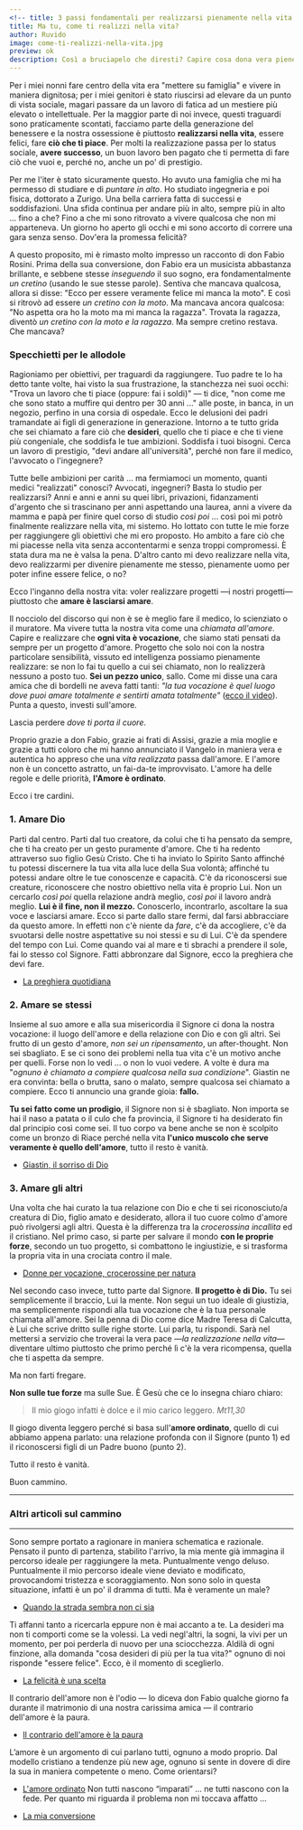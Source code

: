 ```yaml
---
<!-- title: 3 passi fondamentali per realizzarsi pienamente nella vita -->
title: Ma tu, come ti realizzi nella vita?
author: Ruvido
image: come-ti-realizzi-nella-vita.jpg
preview: ok
description: Così a bruciapelo che diresti? Capire cosa dona vera pienezza alla nostre esistenze, sembra affare davvero complesso. Infatti, seguendo i consigli comuni mi sono ritrovato a girare a vuoto per anni. Eppure, ci sono tre punti cardinali per fare centro e senza errore. Deluso dalle promesse che ti sono state fatte? Continua a leggere.
---
```


Per i miei nonni fare centro della vita era "mettere su famiglia" e vivere in maniera dignitosa; per i miei genitori è stato riuscirsi ad elevare da un punto di vista sociale, magari passare da un lavoro di fatica ad un mestiere più elevato o intellettuale. Per la maggior parte di noi invece, questi traguardi sono praticamente scontati, facciamo parte della generazione del benessere e la nostra ossessione è piuttosto **realizzarsi nella vita**, essere felici, fare **ciò che ti piace**. Per molti la realizzazione passa per lo status sociale, **avere successo**, un buon lavoro ben pagato che ti permetta di fare ciò che vuoi e, perché no, anche un po' di prestigio.

Per me l'iter è stato sicuramente questo. Ho avuto una famiglia che mi ha permesso di studiare e di *puntare in alto*. Ho studiato ingegneria e poi fisica, dottorato a Zurigo. Una bella carriera fatta di successi e soddisfazioni. Una sfida continua per andare più in alto, sempre più in alto ... fino a che? Fino a che mi sono ritrovato a vivere qualcosa che non mi apparteneva. Un giorno ho aperto gli occhi e mi sono accorto di correre una gara senza senso. Dov'era la promessa felicità? 

A questo proposito, mi è rimasto molto impresso un racconto di don Fabio Rosini. Prima della sua conversione, don Fabio era un musicista abbastanza brillante, e sebbene stesse *inseguendo* il suo sogno, era fondamentalmente *un cretino* (usando le sue stesse parole). Sentiva che mancava qualcosa, allora si disse: "Ecco per essere veramente felice mi manca la moto". E così si ritrovò ad essere *un cretino con la moto*. Ma mancava ancora qualcosa: "No aspetta ora ho la moto ma mi manca la ragazza". Trovata la ragazza, diventò *un cretino con la moto e la ragazza*. Ma sempre cretino restava. Che mancava?


### Specchietti per le allodole

Ragioniamo per obiettivi, per traguardi da raggiungere. Tuo padre te lo ha detto tante volte, hai visto la sua frustrazione, la stanchezza nei suoi occhi: "Trova un lavoro che ti piace (oppure: fai i soldi)" &mdash; ti dice, "non come me che sono stato a muffire qui dentro per 30 anni ..." alle poste, in banca, in un negozio, perfino in una corsia di ospedale. Ecco le delusioni dei padri tramandate ai figli di generazione in generazione. Intorno a te tutto grida che sei chiamato a fare ciò che **desideri**, quello che ti piace e che ti viene più congeniale, che soddisfa le tue ambizioni. Soddisfa i tuoi bisogni. Cerca un lavoro di prestigio, "devi andare all'università", perché non fare il medico, l'avvocato o l'ingegnere?

Tutte belle ambizioni per carità ... ma fermiamoci un momento, quanti medici "realizzati" conosci? Avvocati, ingegneri? Basta lo studio per realizzarsi? Anni e anni e anni su quei libri, privazioni, fidanzamenti d'argento che si trascinano per anni aspettando una laurea, anni a vivere da mamma e papà per finire quel corso di studio *così poi* ... così poi mi potrò finalmente realizzare nella vita, mi sistemo. Ho lottato con tutte le mie forze per raggiungere gli obiettivi che mi ero proposto. Ho ambito a fare ciò che mi piacesse nella vita senza accontentarmi e senza troppi compromessi. È stata dura ma ne è valsa la pena. D'altro canto mi devo realizzare nella vita, devo realizzarmi per divenire pienamente me stesso, pienamente uomo per poter infine essere felice, o no?

Ecco l'inganno della nostra vita: voler realizzare progetti &mdash;i nostri progetti&mdash; piuttosto che **amare è lasciarsi amare**.

Il nocciolo del discorso qui non è se è meglio fare il medico, lo scienziato o il muratore. Ma vivere tutta la nostra vita come una *chiamata all'amore*. Capire e realizzare che **ogni vita è vocazione**, che siamo stati pensati da sempre per un progetto d'amore. Progetto che solo noi con la nostra particolare sensibilità, vissuto ed intelligenza possiamo pienamente realizzare: se non lo fai tu quello a cui sei chiamato, non lo realizzerà nessuno a posto tuo. **Sei un pezzo unico**, sallo. Come mi disse una cara amica che di bordelli ne aveva fatti tanti: *"la tua vocazione è quel luogo dove puoi amare totalmente e sentirti amata totalmente"* ([ecco il video](http://5p2p.it/2014/11/18/la-mia-vita-e-vocazione.html)). Punta a questo, investi sull'amore.

Lascia perdere *dove ti porta il cuore*.

Proprio grazie a don Fabio, grazie ai frati di Assisi, grazie a mia moglie e grazie a tutti coloro che mi hanno annunciato il Vangelo in maniera vera e autentica ho appreso che una *vita realizzata* passa dall'amore. E l'amore non è un concetto astratto, un fai-da-te improvvisato. L'amore ha delle regole e delle priorità, **l'Amore è ordinato**.

Ecco i tre cardini.

### 1. Amare Dio

Parti dal centro. Parti dal tuo creatore, da colui che ti ha pensato da sempre, che ti ha creato per un gesto puramente d'amore. Che ti ha redento attraverso suo figlio Gesù Cristo. Che ti ha inviato lo Spirito Santo affinché tu potessi discernere la tua vita alla luce della Sua volontà; affinché tu potessi andare oltre le tue conoscenze e capacità. C'è da riconoscersi sue creature, riconoscere che nostro obiettivo nella vita è proprio Lui. Non un cercarlo *così poi* quella relazione andrà meglio, *così poi* il lavoro andrà meglio. **Lui è il fine, non il mezzo.** Conoscerlo, incontrarlo, ascoltare la sua voce e lasciarsi amare. Ecco si parte dallo stare fermi, dal farsi abbracciare da questo amore. In effetti non c'è niente da *fare*, c'è da accogliere, c'è da svuotarsi delle nostre aspettative su noi stessi e su di Lui. C'è da spendere del tempo con Lui. Come quando vai al mare e ti sbrachi a prendere il sole, fai lo stesso col Signore. Fatti abbronzare dal Signore, ecco la preghiera che devi fare.

- [La preghiera quotidiana](http://5p2p.it/2015/08/07/La-preghiera-quotidiana.html)

### 2. Amare se stessi

Insieme al suo amore e alla sua misericordia il Signore ci dona la nostra vocazione: il luogo dell'amore e della relazione con Dio e con gli altri. Sei frutto di un gesto d'amore, *non sei un ripensamento*, un after-thought. Non sei sbagliato. E se ci sono dei problemi nella tua vita c'è un motivo anche per quelli. Forse non lo vedi ... o non lo vuoi vedere. A volte è dura ma "*ognuno è chiamato a compiere qualcosa nella sua condizione*". Giastin ne era convinta: bella o brutta, sano o malato, sempre qualcosa sei chiamato a compiere. Ecco ti annuncio una grande gioia: **fallo.**

**Tu sei fatto come un prodigio**, il Signore non si è sbagliato. Non importa se hai il naso a patata o il culo che fa provincia, il Signore ti ha desiderato fin dal principio così come sei. Il tuo corpo va bene anche se non è scolpito come un bronzo di Riace perché nella vita **l'unico muscolo che serve veramente è quello dell'amore**, tutto il resto è vanità.

- [Giastin, il sorriso di Dio](https://www.youtube.com/watch?v=7-ho8TwNMc4)

### 3. Amare gli altri

Una volta che hai curato la tua relazione con Dio e che ti sei riconosciuto/a creatura di Dio, figlio amato e desiderato, allora il tuo cuore colmo d'amore può rivolgersi agli altri. Questa è la differenza tra la *crocerossina incallita* ed il cristiano. Nel primo caso, si parte per salvare il mondo **con le proprie forze**, secondo un tuo progetto, si combattono le ingiustizie, e si trasforma la propria vita in una crociata contro il male. 

- [Donne per vocazione, crocerossine per natura](http://5p2p.it/2014/10/15/crocerossine-per-natura.html)

Nel secondo caso invece, tutto parte dal Signore. **Il progetto è di Dio.** Tu sei semplicemente il braccio, Lui la mente. Non segui un tuo ideale di giustizia, ma semplicemente rispondi alla tua vocazione che è la tua personale chiamata all'amore. Sei la penna di Dio come dice Madre Teresa di Calcutta, è Lui che scrive dritto sulle righe storte. Lui parla, tu rispondi. Sarà nel mettersi a servizio che troverai la vera pace &mdash;*la realizzazione nella vita*&mdash; diventare ultimo piuttosto che primo perché lì c'è la vera ricompensa, quella che ti aspetta da sempre. 

Ma non farti fregare.

**Non sulle tue forze** ma sulle Sue. È Gesù che ce lo insegna chiaro chiaro:

> Il mio giogo infatti è dolce e il mio carico leggero. <cite>Mt11,30</cite>

Il giogo diventa leggero perché si basa sull'**amore ordinato**, quello di cui abbiamo appena parlato: una relazione profonda con il Signore (punto 1) ed il riconoscersi figli di un Padre buono (punto 2). 

Tutto il resto è vanità.

Buon cammino.

---

### Altri articoli sul cammino

---


Sono sempre portato a ragionare in maniera schematica e razionale. Pensato il punto di partenza, stabilito l'arrivo, la mia mente già immagina il percorso ideale per raggiungere la meta. Puntualmente vengo deluso. Puntualmente il mio percorso ideale viene deviato e modificato, provocandomi tristezza e scoraggiamento. Non sono solo in questa situazione, infatti è un po' il dramma di tutti. Ma è veramente un male?

- [Quando la strada sembra non ci sia](http://5p2p.it/2014/05/22/le-mie-vie.html)

Ti affanni tanto a ricercarla eppure non è mai accanto a te. La desideri ma non ti comporti come se la volessi. La vedi negl'altri, la sogni, la vivi per un momento, per poi perderla di nuovo per una sciocchezza. Aldilà di ogni finzione, alla domanda "cosa desideri di più per la tua vita?" ognuno di noi risponde "essere felice". Ecco, è il momento di sceglierlo.

- [La felicità è una scelta](http://5p2p.it/2014/05/07/la-felicita-una-scelta.html)

Il contrario dell'amore non è l'odio — lo diceva don Fabio qualche giorno fa durante il matrimonio di una nostra carissima amica — il contrario dell'amore è la paura.

- [Il contrario dell'amore è la paura](http://5p2p.it/2014/07/21/contrario-dell-amore-la-paura.html)

L’amore è un argomento di cui parlano tutti, ognuno a modo proprio. Dal modello cristiano a tendenze più new age, ognuno si sente in dovere di dire la sua in maniera competente o meno. Come orientarsi?

- [L'amore ordinato](http://5p2p.it/2014/02/28/amore-ordinato.html)
Non tutti nascono “imparati” ... ne tutti nascono con la fede. Per quanto mi riguarda il problema non mi toccava affatto ...

- [La mia conversione](http://5p2p.it/2013/10/29/la-mia-conversione.html)

